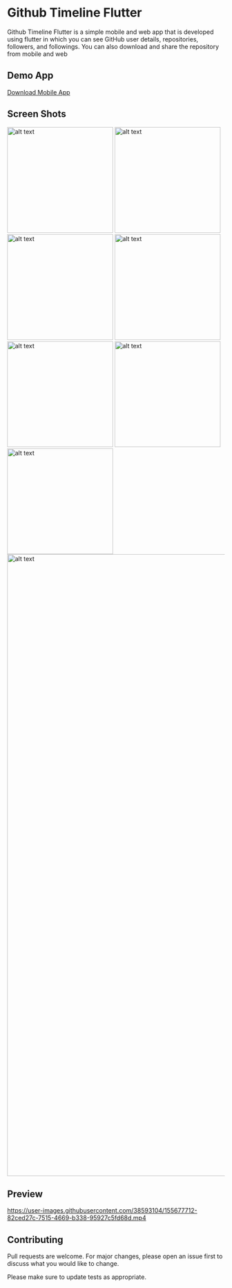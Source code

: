 # Github Timeline Flutter

Github Timeline Flutter is a simple mobile and web app that is developed using flutter in which you can see GitHub user details, repositories, followers, and followings. You can also download and share the repository from mobile and web

## Demo App

[Download Mobile App](https://drive.google.com/file/d/1i0j9zCrKI_trt8uHnmdQI4NmiCxPaQ38/view?usp=sharing)

## Screen Shots

<div >
  <img src="https://user-images.githubusercontent.com/38593104/155702348-ab574ac9-6384-41af-98c4-aaadbbf56ba4.png" alt="alt text" width="245">
  <img src="https://user-images.githubusercontent.com/38593104/155701698-0e20e496-4193-42d4-a56a-4be90efe1660.png" alt="alt text" width="245">
  <img src="https://user-images.githubusercontent.com/38593104/155701758-47a22db9-8d3f-468e-95ef-01a3ac194602.png" alt="alt text" width="245">
  <img src="https://user-images.githubusercontent.com/38593104/155702567-074d0036-646e-48dc-892a-6b372bba64e1.png" alt="alt text" width="245">
  <img src="https://user-images.githubusercontent.com/38593104/155701801-c5f0c432-f8ca-450b-abef-191290ed50b6.png" alt="alt text" width="245">
  <img src="https://user-images.githubusercontent.com/38593104/155701816-5fbd17b3-86a8-4f40-81df-c717013b980a.png" alt="alt text" width="245">
  <img src="https://user-images.githubusercontent.com/38593104/155702833-367d3769-b9fc-4466-995c-43b85e26979a.png" alt="alt text" width="245">
  <img src="https://user-images.githubusercontent.com/38593104/155703036-0084081c-9fef-438b-9d76-d9dfcbef4a1e.png" alt="alt text" width="1440" >
</div>

## Preview

https://user-images.githubusercontent.com/38593104/155677712-82ced27c-7515-4669-b338-95927c5fd68d.mp4

## Contributing

Pull requests are welcome. For major changes, please open an issue first to discuss what you would like to change.

Please make sure to update tests as appropriate.
